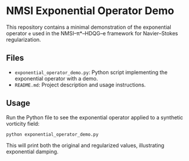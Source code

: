 # NMSI Exponential Operator Demo

This repository contains a minimal demonstration of the exponential operator `e` used in the
NMSI–π*–HDQG–e framework for Navier–Stokes regularization.

## Files
- `exponential_operator_demo.py`: Python script implementing the exponential operator with a demo.
- `README.md`: Project description and usage instructions.

## Usage
Run the Python file to see the exponential operator applied to a synthetic vorticity field:

```bash
python exponential_operator_demo.py
```

This will print both the original and regularized values, illustrating exponential damping.
